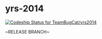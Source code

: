 yrs-2014
========

[ ![Codeship Status for TeamBugCat/yrs2014](https://www.codeship.io/projects/a13cec90-f877-0131-b22c-4ee067ef6546/status)](https://www.codeship.io/projects/28701)

~RELEASE BRANCH~
